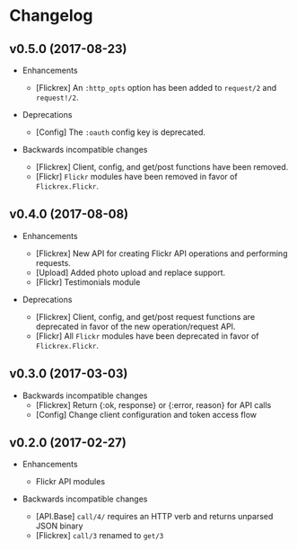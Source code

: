 # Changelog

## v0.5.0 (2017-08-23)

* Enhancements
  * [Flickrex] An `:http_opts` option has been added to `request/2` and
    `request!/2`.

* Deprecations
  * [Config] The `:oauth` config key is deprecated.

* Backwards incompatible changes
  * [Flickrex] Client, config, and get/post functions have been removed.
  * [Flickr] `Flickr` modules have been removed in favor of `Flickrex.Flickr`.

## v0.4.0 (2017-08-08)

* Enhancements
  * [Flickrex] New API for creating Flickr API operations and performing requests.
  * [Upload] Added photo upload and replace support.
  * [Flickr] Testimonials module

* Deprecations
  * [Flickrex] Client, config, and get/post request functions are deprecated in
    favor of the new operation/request API.
  * [Flickr] All `Flickr` modules have been deprecated in favor of `Flickrex.Flickr`.

## v0.3.0 (2017-03-03)

* Backwards incompatible changes
  * [Flickrex] Return {:ok, response} or {:error, reason} for API calls
  * [Config] Change client configuration and token access flow

## v0.2.0 (2017-02-27)

* Enhancements
  * Flickr API modules

* Backwards incompatible changes
  * [API.Base] `call/4/` requires an HTTP verb and returns unparsed JSON binary
  * [Flickrex] `call/3` renamed to `get/3`
